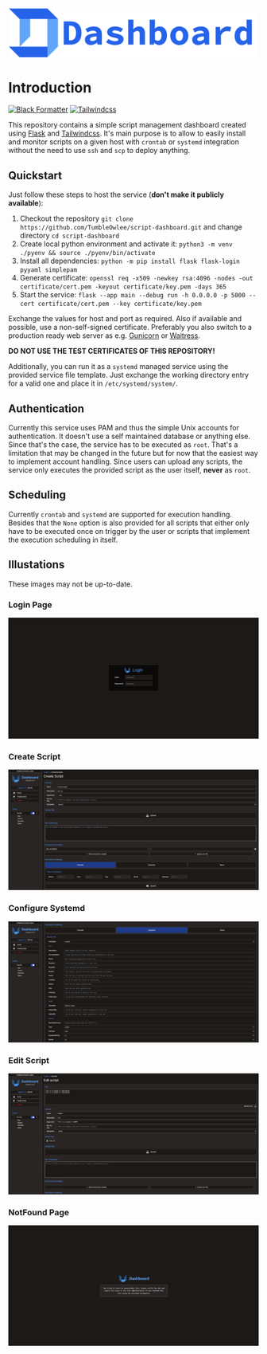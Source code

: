 ![Header](images/dashboard-header.png)

# Introduction

[![Black Formatter](https://github.com/TumbleOwlee/script-dashboard/actions/workflows/black.yml/badge.svg)](https://github.com/TumbleOwlee/script-dashboard/actions/workflows/black.yml) [![Tailwindcss](https://github.com/TumbleOwlee/script-dashboard/actions/workflows/tailwind.yml/badge.svg)](https://github.com/TumbleOwlee/script-dashboard/actions/workflows/tailwind.yml)

This repository contains a simple script management dashboard created using [Flask](https://flask.palletsprojects.com/en/3.0.x/) and [Tailwindcss](https://tailwindcss.com/). It's main purpose is to allow to easily install and monitor scripts on a given host with `crontab` or `systemd` integration without the need to use `ssh` and `scp` to deploy anything.

## Quickstart

Just follow these steps to host the service (**don't make it publicly available**):

1. Checkout the repository `git clone https://github.com/TumbleOwlee/script-dashboard.git` and change directory `cd script-dashboard`
2. Create local python environment and activate it: `python3 -m venv ./pyenv && source ./pyenv/bin/activate`
3. Install all dependencies: `python -m pip install flask flask-login pyyaml simplepam`
4. Generate certificate: `openssl req -x509 -newkey rsa:4096 -nodes -out certificate/cert.pem -keyout certificate/key.pem -days 365`
5. Start the service: `flask --app main --debug run -h 0.0.0.0 -p 5000 --cert certificate/cert.pem --key certificate/key.pem`

Exchange the values for host and port as required. Also if available and possible, use a non-self-signed certificate. Preferably you also switch to a production ready web server as e.g. [Gunicorn](https://flask.palletsprojects.com/en/3.0.x/deploying/gunicorn/) or [Waitress](https://flask.palletsprojects.com/en/3.0.x/deploying/waitress/).

**DO NOT USE THE TEST CERTIFICATES OF THIS REPOSITORY!**

Additionally, you can run it as a `systemd` managed service using the provided service file template. Just exchange the working directory entry for a valid one and place it in `/etc/systemd/system/`.

## Authentication

Currently this service uses PAM and thus the simple Unix accounts for authentication. It doesn't use a self maintained database or anything else. Since that's the case, the service has to be executed as `root`. That's a limitation that may be changed in the future but for now that the easiest way to implement account handling. Since users can upload any scripts, the service only executes the provided script as the user itself, **never** as `root`.

## Scheduling

Currently `crontab` and `systemd` are supported for execution handling. Besides that the `None` option is also provided for all scripts that either only have to be executed once on trigger by the user or scripts that implement the execution scheduling in itself.

## Illustations

These images may not be up-to-date.

### Login Page

![Login](images/login.png)

### Create Script

![Create](images/create.png)

### Configure Systemd

![Systemd](images/systemd.png)

### Edit Script

![Edit](images/edit.png)

### NotFound Page

![NotFound](images/notfound.png)
